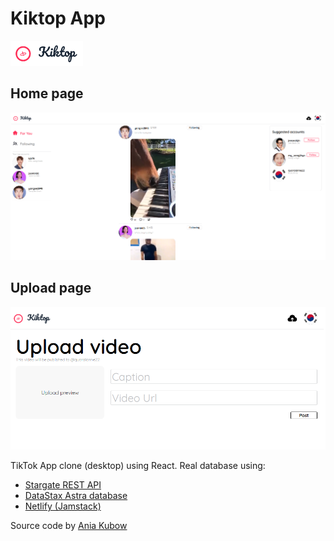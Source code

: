 # Kiktop App #

![App logo](https://github.com/LSS-commits/kiktop_react/blob/main/src/assets/kiktop_logo_comp.png?raw=true)

## Home page
![Home Page](https://github.com/LSS-commits/kiktop_react/blob/main/src/assets/homepage.PNG?raw=true)

## Upload page
![Upload Page](https://github.com/LSS-commits/kiktop_react/blob/main/src/assets/uploadpage.PNG?raw=true)


TikTok App clone (desktop) using React. 
Real database using: 
- [Stargate REST API](https://stargate.io/) 
- [DataStax Astra database](https://www.datastax.com/)
- [Netlify (Jamstack)](https://www.netlify.com/jamstack/)

Source code by [Ania Kubow](https://github.com/kubowania/stargate-tik-tok)
